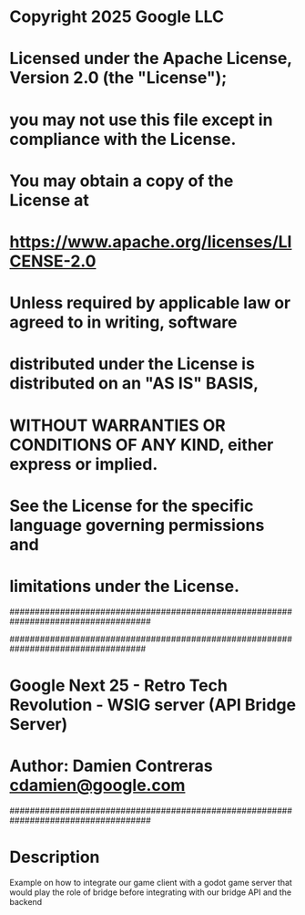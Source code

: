 # Copyright 2025 Google LLC
#
# Licensed under the Apache License, Version 2.0 (the "License");
# you may not use this file except in compliance with the License.
# You may obtain a copy of the License at
#
#     https://www.apache.org/licenses/LICENSE-2.0
#
# Unless required by applicable law or agreed to in writing, software
# distributed under the License is distributed on an "AS IS" BASIS,
# WITHOUT WARRANTIES OR CONDITIONS OF ANY KIND, either express or implied.
# See the License for the specific language governing permissions and
# limitations under the License.
####################################################################################


###################################################################################
# Google Next 25 - Retro Tech Revolution  - WSIG server (API Bridge Server)
#
# Author: Damien Contreras cdamien@google.com
####################################################################################


# Description
Example on how to integrate our game client with a godot game server that would play the role of bridge before integrating with our bridge API and the backend